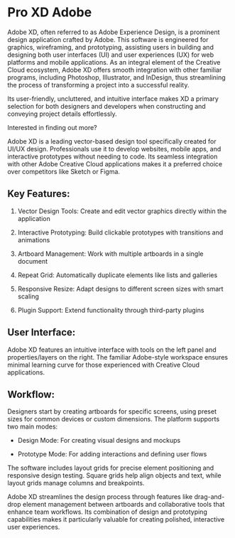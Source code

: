 # Pro XD Adobe
Adobe XD, often referred to as Adobe Experience Design, is a prominent design application crafted by Adobe. This software is engineered for graphics, wireframing, and prototyping, assisting users in building and designing both user interfaces (UI) and user experiences (UX) for web platforms and mobile applications. As an integral element of the Creative Cloud ecosystem, Adobe XD offers smooth integration with other familiar programs, including Photoshop, Illustrator, and InDesign, thus streamlining the process of transforming a project into a successful reality.

Its user-friendly, uncluttered, and intuitive interface makes XD a primary selection for both designers and developers when constructing and conveying project details effortlessly.

Interested in finding out more?


Adobe XD is a leading vector-based design tool specifically created for UI/UX design. Professionals use it to develop websites, mobile apps, and interactive prototypes without needing to code. Its seamless integration with other Adobe Creative Cloud applications makes it a preferred choice over competitors like Sketch or Figma.

## Key Features:

1. Vector Design Tools: Create and edit vector graphics directly within the application

2. Interactive Prototyping: Build clickable prototypes with transitions and animations

3. Artboard Management: Work with multiple artboards in a single document

4. Repeat Grid: Automatically duplicate elements like lists and galleries

5. Responsive Resize: Adapt designs to different screen sizes with smart scaling

6. Plugin Support: Extend functionality through third-party plugins

## User Interface:
Adobe XD features an intuitive interface with tools on the left panel and properties/layers on the right. The familiar Adobe-style workspace ensures minimal learning curve for those experienced with Creative Cloud applications.

## Workflow:
Designers start by creating artboards for specific screens, using preset sizes for common devices or custom dimensions. The platform supports two main modes:

- Design Mode: For creating visual designs and mockups

- Prototype Mode: For adding interactions and defining user flows

The software includes layout grids for precise element positioning and responsive design testing. Square grids help align objects and text, while layout grids manage columns and breakpoints.

Adobe XD streamlines the design process through features like drag-and-drop element management between artboards and collaborative tools that enhance team workflows. Its combination of design and prototyping capabilities makes it particularly valuable for creating polished, interactive user experiences.
